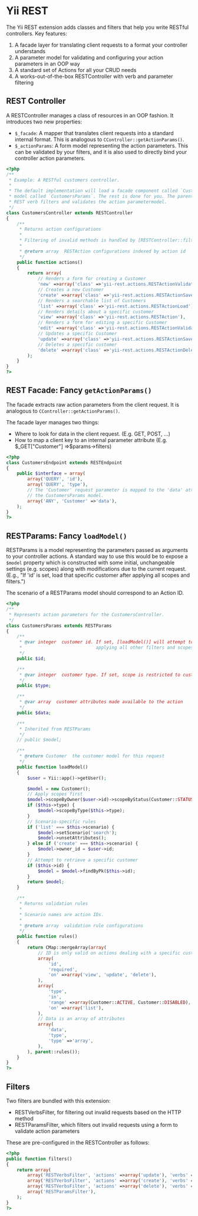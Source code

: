 # Yii REST

The Yii REST extension adds classes and filters that help you write RESTful controllers. Key features:

1. A facade layer for translating client requests to a format your controller understands
2. A parameter model for validating and configuring your action parameters in an OOP way
3. A standard set of Actions for all your CRUD needs
4. A works-out-of-the-box RESTController with verb and parameter filtering

## REST Controller

A RESTController manages a class of resources in an OOP fashion. It introduces two new properties:

- `$_facade`: A mapper that translates client requests into a standard internal format. This is analogous
  to `CController::getActionParams()`.
- `$_actionParams`: A form model representing the action parameters. This can be validated by your filters,
  and it is also used to directly bind your controller action parameters.

```php
<?php
/**
 * Example: A RESTful customers controller.
 *
 * The default implementation will load a facade component called `CustomersFacade` and a parameter
 * model called `CustomersParams`. The rest is done for you. The parent implementation adds standard
 * REST verb filters and validates the action parametermodel.
 */
class CustomersController extends RESTController
{
    /**
     * Returns action configurations
     *
     * Filtering of invalid methods is handled by [RESTController::filters()].
     *
     * @return array  RESTAction configurations indexed by action id
     */
    public function actions()
    {
        return array(
            // Renders a form for creating a Customer
            'new' =>array('class' =>'yii-rest.actions.RESTActionValidate'),
            // Creates a new Customer
            'create' =>array('class' =>'yii-rest.actions.RESTActionSave'),
            // Renders a searchable list of Customers
            'list' =>array('class' =>'yii-rest.actions.RESTActionLoad'),
            // Renders details about a specific customer
            'view' =>array('class' =>'yii-rest.actions.RESTAction'),
            // Renders a form for editing a specific Customer
            'edit' =>array('class' =>'yii-rest.actions.RESTActionValidate'),
            // Updates a specific Customer
            'update' =>array('class' =>'yii-rest.actions.RESTActionSave'),
            // Deletes a specific customer
            'delete' =>array('class' =>'yii-rest.actions.RESTActionDelete'),
        );
    }
}
?>
```

## REST Facade: Fancy `getActionParams()`

The facade extracts raw action parameters from the client request. It is analogous to `CController::getActionParams()`.

The facade layer manages two things:

- Where to look for data in the client request. (E.g. GET, POST, ...)
- How to map a client key to an internal parameter attribute (E.g. $_GET["Customer"] =>$params->filters)

```php
<?php
class CustomersEndpoint extends RESTEndpoint
{
    public $interface = array(
        array('QUERY', 'id'),
        array('QUERY', 'type'),
        // The 'Customer' request parameter is mapped to the 'data' attribute of
        // the CustomersParams model.
        array('ANY', 'Customer' =>'data'),
    );
}
?>
```

## RESTParams: Fancy `loadModel()`

RESTParams is a model representing the parameters passed as arguments to your controller actions. A standard way to use
this would be to expose a `$model` property which is constructed with some initial, unchangeable settings (e.g. scopes)
along with modifications due to the current request. (E.g., "If 'id' is set, load that specific customer after applying all
scopes and filters.")

The scenario of a RESTParams model should correspond to an Action ID.

```php
<?php
/**
 * Represents action parameters for the CustomersController.
 */
class CustomersParams extends RESTParams
{
    /**
     * @var integer  customer id. If set, [loadModel()] will attempt to load this customer after
     *                            applying all other filters and scopes.
     */
    public $id;

    /**
     * @var integer  customer type. If set, scope is restricted to customers of this type.
     */
    public $type;

    /**
     * @var array  customer attributes made available to the action
     */
    public $data;

    /**
     * Inherited from RESTParams
     */
    // public $model;

    /**
     * @return Customer  the customer model for this request
     */
    public function loadModel()
    {
        $user = Yii::app()->getUser();

        $model = new Customer();
        // Apply scopes first
        $model->scopeByOwner($user->id)->scopeByStatus(Customer::STATUS_ACTIVE);
        if ($this->type) {
            $model->scopeByType($this->type);
        }
        // Scenario-specific rules
        if ('list' === $this->scenario) {
            $model->setScenario('search');
            $model->unsetAttributes();
        } else if ('create' === $this->scenario) {
            $model->owner_id = $user->id;
        }
        // Attempt to retrieve a specific customer
        if ($this->id) {
            $model = $model->findByPk($this->id);
        }
        return $model;
    }

    /**
     * Returns validation rules
     *
     * Scenario names are action IDs.
     *
     * @return array  validation rule configurations
     */
    public function rules()
    {
        return CMap::mergeArray(array(
            // ID is only valid on actions dealing with a specific customer
            array(
                'id',
                'required',
                'on' =>array('view', 'update', 'delete'),
            ),
            array(
                'type',
                'in',
                'range' =>array(Customer::ACTIVE, Customer::DISABLED),
                'on' =>array('list'),
            ),
            // Data is an array of attributes
            array(
                'data',
                'type',
                'type' =>'array',
            ),
        ), parent::rules());
    }
}
?>
```

## Filters

Two filters are bundled with this extension:

- RESTVerbsFilter, for filtering out invalid requests based on the HTTP method
- RESTParamsFilter, which filters out invalid requests using a form to validate action parameters

These are pre-configured in the RESTController as follows:

```php
<?php
public function filters()
{
    return array(
        array('RESTVerbsFilter', 'actions' =>array('update'), 'verbs' =>array('PUT', 'PATCH')),
        array('RESTVerbsFilter', 'actions' =>array('create'), 'verbs' =>array('POST')),
        array('RESTVerbsFilter', 'actions' =>array('delete'), 'verbs' =>array('DELETE')),
        array('RESTParamsFilter'),
    );
}
?>
```